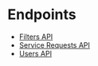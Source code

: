 # Endpoints

- [Filters API](filters.md)
- [Service Requests API](service_requests.md)
- [Users API](users.md)
